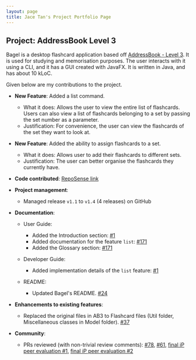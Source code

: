 ```yaml
---
layout: page
title: Jace Tan's Project Portfolio Page
---
```


## Project: AddressBook Level 3

Bagel is a desktop flashcard application based off [AddressBook - Level 3](https://se-education.org/addressbook-level3/). 
It is used for studying and memorisation purposes. The user interacts with it using a CLI, and it has a GUI created with JavaFX. It is written in Java, and has about 10 kLoC.

Given below are my contributions to the project.

* **New Feature**: Added a list command.
  * What it does: Allows the user to view the entire list of flashcards. Users can also view a list of flashcards belonging to a set by passing the set number as a parameter.
  * Justification: For convenience, the user can view the flashcards of the set they want to look at.
  
* **New Feature**: Added the ability to assign flashcards to a set.
  * What it does: Allows user to add their flashcards to different sets.
  * Justification: The user can better organise the flashcards they currently have.

* **Code contributed**: [RepoSense link](https://nus-cs2103-ay2021s1.github.io/tp-dashboard/#breakdown=true)

* **Project management**:
  * Managed release `v1.1` to `v1.4` (4 releases) on GitHub

* **Documentation**:
  * User Guide:
    * Added the Introduction section: [\#1](https://github.com/AY2021S1-CS2103T-W13-2/tp/commit/54b710106cc4279550325424a11be289090738e6)
    * Added documentation for the feature `list`: [\#171](https://github.com/AY2021S1-CS2103T-W13-2/tp/pull/171/commits/e745bdcad24387a42a2f9ece32b869472e2eb61e)
    * Added the Glossary section: [\#171](https://github.com/AY2021S1-CS2103T-W13-2/tp/pull/171/commits/e745bdcad24387a42a2f9ece32b869472e2eb61e)

  * Developer Guide:
    * Added implementation details of the `list` feature: [\#1](https://github.com/AY2021S1-CS2103T-W13-2/tp/commit/54b710106cc4279550325424a11be289090738e6)
    
  * README:
    * Updated Bagel's README. [\#24](https://github.com/AY2021S1-CS2103T-W13-2/tp/commit/3b83902561b4328c1116a5d0b2a03680f2ecaba7)

* **Enhancements to existing features**:
  * Replaced the original files in AB3 to Flashcard files (Util folder, Miscellaneous classes in Model folder). [\#37](https://github.com/AY2021S1-CS2103T-W13-2/tp/commit/6428ee71c7b49cfd4f2253bf4d2793e30fdf683f)
  
* **Community**:
  * PRs reviewed (with non-trivial review comments): [\#78](https://github.com/nus-cs2103-AY2021S1/ip/pull/78), [\#61](https://github.com/nus-cs2103-AY2021S1/ip/pull/61),
  [final iP peer evaluation #1](https://github.com/xinyee20/ip/releases), [final iP peer evaluation #2](https://github.com/murtubak/ip/releases)
